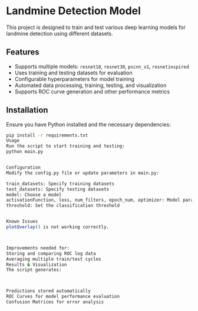 # Landmine Detection Model

This project is designed to train and test various deep learning models for landmine detection using different datasets.

## Features
- Supports multiple models: `resnet18`, `resnet38`, `pscnn_v1`, `resnetinspired`
- Uses training and testing datasets for evaluation
- Configurable hyperparameters for model training
- Automated data processing, training, testing, and visualization
- Supports ROC curve generation and other performance metrics

## Installation
Ensure you have Python installed and the necessary dependencies:
```bash
pip install -r requirements.txt
Usage
Run the script to start training and testing:
python main.py


Configuration
Modify the config.py file or update parameters in main.py:

train_datasets: Specify training datasets
test_datasets: Specify testing datasets
model: Choose a model
activationFunction, loss, num_filters, epoch_num, optimizer: Model parameters
threshold: Set the classification threshold


Known Issues
plotOverlay() is not working correctly.



Improvements needed for:
Storing and comparing ROC log data
Averaging multiple train/test cycles
Results & Visualization
The script generates:



Predictions stored automatically
ROC Curves for model performance evaluation
Confusion Matrices for error analysis
